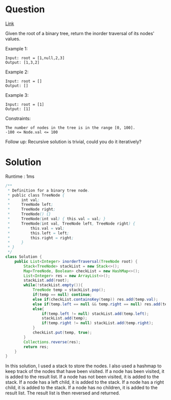 # Question

[Link](https://leetcode.com/problems/binary-tree-inorder-traversal/description/)

Given the root of a binary tree, return the inorder traversal of its nodes' values.

Example 1:

    Input: root = [1,null,2,3]
    Output: [1,3,2]

Example 2:

    Input: root = []
    Output: []

Example 3:

    Input: root = [1]
    Output: [1]

Constraints:

    The number of nodes in the tree is in the range [0, 100].
    -100 <= Node.val <= 100

 
Follow up: Recursive solution is trivial, could you do it iteratively?

# Solution

Runtime : 1ms

```java
/**
 * Definition for a binary tree node.
 * public class TreeNode {
 *     int val;
 *     TreeNode left;
 *     TreeNode right;
 *     TreeNode() {}
 *     TreeNode(int val) { this.val = val; }
 *     TreeNode(int val, TreeNode left, TreeNode right) {
 *         this.val = val;
 *         this.left = left;
 *         this.right = right;
 *     }
 * }
 */
class Solution {
    public List<Integer> inorderTraversal(TreeNode root) {
        Stack<TreeNode> stackList = new Stack<>();
        Map<TreeNode, Boolean> checkList = new HashMap<>();
        List<Integer> res = new ArrayList<>();
        stackList.add(root);
        while(!stackList.empty()){
            TreeNode temp = stackList.pop();
            if(temp == null) continue;
            else if(checkList.containsKey(temp)) res.add(temp.val);
            else if(temp.left == null && temp.right == null) res.add(temp.val);
            else{
                if(temp.left != null) stackList.add(temp.left);
                stackList.add(temp);
                if(temp.right != null) stackList.add(temp.right);
            }
            checkList.put(temp, true);
        }
        Collections.reverse(res);
        return res;
    }
}
```

In this solution, I used a stack to store the nodes. I also used a hashmap to keep track of the nodes that have been visited. If a node has been visited, it is added to the result list. If a node has not been visited, it is added to the stack. If a node has a left child, it is added to the stack. If a node has a right child, it is added to the stack. If a node has no children, it is added to the result list. The result list is then reversed and returned.